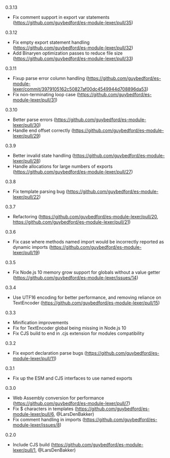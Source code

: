 0.3.13
* Fix comment support in export var statements (https://github.com/guybedford/es-module-lexer/pull/35)

0.3.12
* Fix empty export statement handling (https://github.com/guybedford/es-module-lexer/pull/32)
* Add Binaryen optimization passes to reduce file size (https://github.com/guybedford/es-module-lexer/pull/33)

0.3.11
* Fixup parse error column handling (https://github.com/guybedford/es-module-lexer/commit/3979105162c50827af00dc4549944d708896da53)
* Fix non-terminating loop case (https://github.com/guybedford/es-module-lexer/pull/31)

0.3.10
* Better parse errors (https://github.com/guybedford/es-module-lexer/pull/30)
* Handle end offset correctly (https://github.com/guybedford/es-module-lexer/pull/29)

0.3.9
* Better invalid state handling (https://github.com/guybedford/es-module-lexer/pull/28)
* Handle allocations for large numbers of exports (https://github.com/guybedford/es-module-lexer/pull/27)

0.3.8
* Fix template parsing bug (https://github.com/guybedford/es-module-lexer/pull/22)

0.3.7
* Refactoring (https://github.com/guybedford/es-module-lexer/pull/20, https://github.com/guybedford/es-module-lexer/pull/21)

0.3.6
* Fix case where methods named import would be incorrectly reported as dynamic imports (https://github.com/guybedford/es-module-lexer/pull/19)

0.3.5
* Fix Node.js 10 memory grow support for globals without a value getter (https://github.com/guybedford/es-module-lexer/issues/14)

0.3.4
* Use UTF16 encoding for better performance, and removing reliance on TextEncoder (https://github.com/guybedford/es-module-lexer/pull/15)

0.3.3
* Minification improvements
* Fix for TextEncoder global being missing in Node.js 10
* Fix CJS build to end in .cjs extension for modules compatibility

0.3.2
* Fix export declaration parse bugs (https://github.com/guybedford/es-module-lexer/pull/11)

0.3.1
* Fix up the ESM and CJS interfaces to use named exports

0.3.0
* Web Assembly conversion for performance (https://github.com/guybedford/es-module-lexer/pull/7)
* Fix $ characters in templates (https://github.com/guybedford/es-module-lexer/pull/6, @LarsDenBakker)
* Fix comment handling in imports (https://github.com/guybedford/es-module-lexer/issues/8)

0.2.0
* Include CJS build (https://github.com/guybedford/es-module-lexer/pull/1, @LarsDenBakker)
